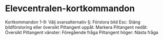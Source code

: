 # Elevcentralen-kortkommandon

Kortkommandon
1-9: Välj svarsalternativ
§: Förstora bild
Esc: Stäng bildförstoring eller översikt
Piltangent uppåt: Markera
Piltangent nedåt: Översikt
Piltangent vänster: Föregående fråga
Piltangent höger: Nästa fråga